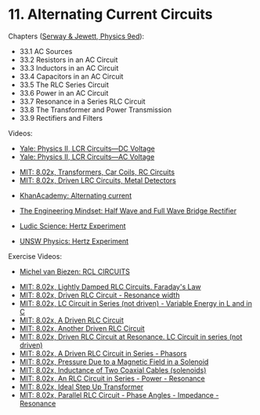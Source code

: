 # 11. Alternating Current Circuits

Chapters ([Serway & Jewett, Physics 9ed](https://annas-archive.org/md5/076b2e7e2084a32914bcb8ca29d04f4d)):
- 33.1 AC Sources
- 33.2 Resistors in an AC Circuit
- 33.3 Inductors in an AC Circuit
- 33.4 Capacitors in an AC Circuit
- 33.5 The RLC Series Circuit
- 33.6 Power in an AC Circuit
- 33.7 Resonance in a Series RLC Circuit
- 33.8 The Transformer and Power Transmission
- 33.9 Rectifiers and Filters


Videos:
- [Yale: Physics II, LCR Circuits—DC Voltage](https://www.youtube.com/watch?v=FYDLG_A2P1I&list=PLD07B2225BB40E582)
- [Yale: Physics II, LCR Circuits—AC Voltage](https://www.youtube.com/watch?v=cS83YUpcEsY&list=PLD07B2225BB40E582)
<!---->
- [MIT: 8.02x, Transformers, Car Coils, RC Circuits](https://www.youtube.com/watch?v=6w3SzI_s5Sg&list=PLyQSN7X0ro2314mKyUiOILaOC2hk6Pc3j)
- [MIT: 8.02x, Driven LRC Circuits, Metal Detectors](https://www.youtube.com/watch?v=FWMhk6x785Q&list=PLyQSN7X0ro2314mKyUiOILaOC2hk6Pc3j)
<!---->
- [KhanAcademy: Alternating current](https://www.khanacademy.org/science/in-in-class-12th-physics-india/x51bd77206da864f3:alternating-current)
<!---->
- [The Engineering Mindset: Half Wave and Full Wave Bridge Rectifier](https://www.youtube.com/watch?v=RiRyzLl4Y8U)
<!---->
- [Ludic Science: Hertz Experiment](https://www.youtube.com/watch?v=9gDFll6Ge7g)
<!---->
- [UNSW Physics: Hertz Experiment](https://www.youtube.com/watch?v=qcRNG4KG6IA)

Exercise Videos:
- [Michel van Biezen: RCL CIRCUITS](https://www.youtube.com/playlist?list=PLX2gX-ftPVXVg9J4Y8fzukA2Ezs2jfufO)
<!---->
- [MIT: 8.02x, Lightly Damped RLC Circuits. Faraday's Law](https://www.youtube.com/watch?v=pYZEljzJaas&list=PLyQSN7X0ro200pTRGPkPp4kBEzFrSbZ3c)
- [MIT: 8.02x, Driven RLC Circuit - Resonance width](https://www.youtube.com/watch?v=voPp5WTTjXg&list=PLyQSN7X0ro200pTRGPkPp4kBEzFrSbZ3c)
- [MIT: 8.02x, LC Circuit in Series (not driven) - Variable Energy in L and in C](https://www.youtube.com/watch?v=kGqysddt3cg&list=PLyQSN7X0ro200pTRGPkPp4kBEzFrSbZ3c)
- [MIT: 8.02x, A Driven RLC Circuit](https://www.youtube.com/watch?v=sfDmVBATmT8&list=PLyQSN7X0ro200pTRGPkPp4kBEzFrSbZ3c)
- [MIT: 8.02x, Another Driven RLC Circuit](https://www.youtube.com/watch?v=ZNdkWx492n4&list=PLyQSN7X0ro200pTRGPkPp4kBEzFrSbZ3c)
- [MIT: 8.02x, Driven RLC Circuit at Resonance. LC Circuit in series (not driven)](https://www.youtube.com/watch?v=VA61J8otMbM&list=PLyQSN7X0ro200pTRGPkPp4kBEzFrSbZ3c)
- [MIT: 8.02x, A Driven RLC Circuit in Series - Phasors](https://www.youtube.com/watch?v=NpSCphiK0HM&list=PLyQSN7X0ro200pTRGPkPp4kBEzFrSbZ3c)
- [MIT: 8.02x, Pressure Due to a Magnetic Field in a Solenoid](https://www.youtube.com/watch?v=6H7CudhgJsc&list=PLyQSN7X0ro200pTRGPkPp4kBEzFrSbZ3c)
- [MIT: 8.02x, Inductance of Two Coaxial Cables (solenoids)](https://www.youtube.com/watch?v=3ydfOtgaa3Q&list=PLyQSN7X0ro200pTRGPkPp4kBEzFrSbZ3c)
- [MIT: 8.02x, An RLC Circuit in Series - Power - Resonance](https://www.youtube.com/watch?v=u3Fsisz8T7k&list=PLyQSN7X0ro200pTRGPkPp4kBEzFrSbZ3c)
- [MIT: 8.02x, Ideal Step Up Transformer](https://www.youtube.com/watch?v=V-nF72eNxfo&list=PLyQSN7X0ro200pTRGPkPp4kBEzFrSbZ3c)
- [MIT: 8.02x, Parallel RLC Circuit - Phase Angles - Impedance - Resonance](https://www.youtube.com/watch?v=UJXeWzTKgNw&list=PLyQSN7X0ro200pTRGPkPp4kBEzFrSbZ3c)